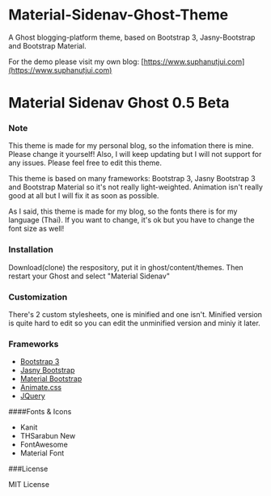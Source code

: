 # Material-Sidenav-Ghost-Theme
A Ghost blogging-platform theme, based on Bootstrap 3, Jasny-Bootstrap and Bootstrap Material. 

For the demo please visit my own blog: [https://www.suphanutjui.com](https://www.suphanutjui.com)


# Material Sidenav Ghost 0.5 Beta

### Note

This theme is made for my personal blog, so the infomation there is mine. Please change it yourself! Also, I will keep updating but  I will not support for any issues.
Please feel free to edit this theme.

This theme is based on many frameworks: Bootstrap 3, Jasny Bootstrap 3 and Bootstrap Material so it's not really light-weighted.
Animation isn't really good at all but I will fix it as soon as possible.

As I said, this theme is made for my blog, so the fonts there is for my language (Thai). If you want to change, it's ok but you have to change the font size as well!

### Installation

Download(clone) the respository, put it in ghost/content/themes.
Then restart your Ghost and select "Material Sidenav" 

### Customization

There's 2 custom stylesheets, one is minified and one isn't. Minified version is quite hard to edit so you can edit the unminified version and miniy it later.

### Frameworks

* [Bootstrap 3](http://getbootstrap.com/)
* [Jasny Bootstrap](http://www.jasny.net/bootstrap/)
* [Material Bootstrap](http://fezvrasta.github.io/bootstrap-material-design/)
* [Animate.css](https://daneden.github.io/animate.css/)
* [JQuery](https://jquery.com/)

####Fonts & Icons

* Kanit
* THSarabun New
* FontAwesome
* Material Font

###License 

MIT License

